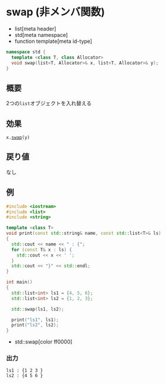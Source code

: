 # swap (非メンバ関数)
* list[meta header]
* std[meta namespace]
* function template[meta id-type]

```cpp
namespace std {
  template <class T, class Allocator>
  void swap(list<T, Allocator>& x, list<T, Allocator>& y);
}
```

## 概要
2つの`list`オブジェクトを入れ替える



## 効果
`x.`[`swap`](swap.md)`(y)`


## 戻り値
なし


## 例
```cpp example
#include <iostream>
#include <list>
#include <string>

template <class T>
void print(const std::string& name, const std::list<T>& ls)
{
  std::cout << name << " : {";
  for (const T& x : ls) {
    std::cout << x << ' ';
  }
  std::cout << "}" << std::endl;
}

int main()
{
  std::list<int> ls1 = {4, 5, 6};
  std::list<int> ls2 = {1, 2, 3};

  std::swap(ls1, ls2);

  print("ls1", ls1);
  print("ls2", ls2);
}
```
* std::swap[color ff0000]

### 出力
```
ls1 : {1 2 3 }
ls2 : {4 5 6 }
```


